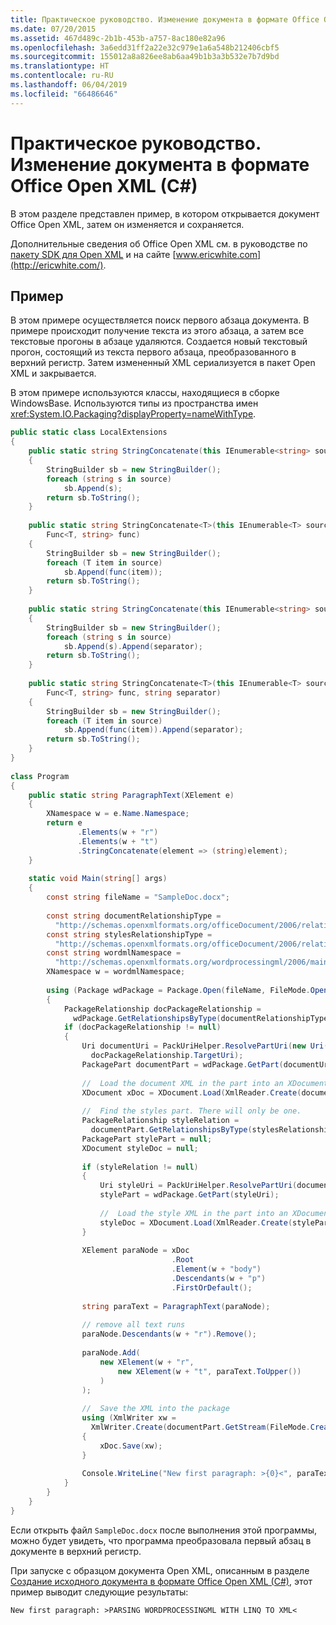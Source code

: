 ```yaml
---
title: Практическое руководство. Изменение документа в формате Office Open XML (C#)
ms.date: 07/20/2015
ms.assetid: 467d489c-2b1b-453b-a757-8ac180e82a96
ms.openlocfilehash: 3a6edd31ff2a22e32c979e1a6a548b212406cbf5
ms.sourcegitcommit: 155012a8a826ee8ab6aa49b1b3a3b532e7b7d9bd
ms.translationtype: HT
ms.contentlocale: ru-RU
ms.lasthandoff: 06/04/2019
ms.locfileid: "66486646"
---
```

# <a name="how-to-modify-an-office-open-xml-document-c"></a>Практическое руководство. Изменение документа в формате Office Open XML (C#)
В этом разделе представлен пример, в котором открывается документ Office Open XML, затем он изменяется и сохраняется.  
  
 Дополнительные сведения об Office Open XML см. в руководстве по [пакету SDK для Open XML](https://github.com/OfficeDev/Open-XML-SDK) и на сайте [www.ericwhite.com](http://ericwhite.com/).  
  
## <a name="example"></a>Пример  
 В этом примере осуществляется поиск первого абзаца документа. В примере происходит получение текста из этого абзаца, а затем все текстовые прогоны в абзаце удаляются. Создается новый текстовый прогон, состоящий из текста первого абзаца, преобразованного в верхний регистр. Затем измененный XML сериализуется в пакет Open XML и закрывается.  
  
 В этом примере используются классы, находящиеся в сборке WindowsBase. Используются типы из пространства имен <xref:System.IO.Packaging?displayProperty=nameWithType>.  
  
```csharp  
public static class LocalExtensions  
{  
    public static string StringConcatenate(this IEnumerable<string> source)  
    {  
        StringBuilder sb = new StringBuilder();  
        foreach (string s in source)  
            sb.Append(s);  
        return sb.ToString();  
    }  
  
    public static string StringConcatenate<T>(this IEnumerable<T> source,  
        Func<T, string> func)  
    {  
        StringBuilder sb = new StringBuilder();  
        foreach (T item in source)  
            sb.Append(func(item));  
        return sb.ToString();  
    }  
  
    public static string StringConcatenate(this IEnumerable<string> source, string separator)  
    {  
        StringBuilder sb = new StringBuilder();  
        foreach (string s in source)  
            sb.Append(s).Append(separator);  
        return sb.ToString();  
    }  
  
    public static string StringConcatenate<T>(this IEnumerable<T> source,  
        Func<T, string> func, string separator)  
    {  
        StringBuilder sb = new StringBuilder();  
        foreach (T item in source)  
            sb.Append(func(item)).Append(separator);  
        return sb.ToString();  
    }  
}  
  
class Program  
{  
    public static string ParagraphText(XElement e)  
    {  
        XNamespace w = e.Name.Namespace;  
        return e  
               .Elements(w + "r")  
               .Elements(w + "t")  
               .StringConcatenate(element => (string)element);  
    }  
  
    static void Main(string[] args)  
    {  
        const string fileName = "SampleDoc.docx";  
  
        const string documentRelationshipType =  
          "http://schemas.openxmlformats.org/officeDocument/2006/relationships/officeDocument";  
        const string stylesRelationshipType =  
          "http://schemas.openxmlformats.org/officeDocument/2006/relationships/styles";  
        const string wordmlNamespace =  
          "http://schemas.openxmlformats.org/wordprocessingml/2006/main";  
        XNamespace w = wordmlNamespace;  
  
        using (Package wdPackage = Package.Open(fileName, FileMode.Open, FileAccess.ReadWrite))  
        {  
            PackageRelationship docPackageRelationship =  
              wdPackage.GetRelationshipsByType(documentRelationshipType).FirstOrDefault();  
            if (docPackageRelationship != null)  
            {  
                Uri documentUri = PackUriHelper.ResolvePartUri(new Uri("/", UriKind.Relative),  
                  docPackageRelationship.TargetUri);  
                PackagePart documentPart = wdPackage.GetPart(documentUri);  
  
                //  Load the document XML in the part into an XDocument instance.  
                XDocument xDoc = XDocument.Load(XmlReader.Create(documentPart.GetStream()));  
  
                //  Find the styles part. There will only be one.  
                PackageRelationship styleRelation =  
                  documentPart.GetRelationshipsByType(stylesRelationshipType).FirstOrDefault();  
                PackagePart stylePart = null;  
                XDocument styleDoc = null;  
  
                if (styleRelation != null)  
                {  
                    Uri styleUri = PackUriHelper.ResolvePartUri(documentUri, styleRelation.TargetUri);  
                    stylePart = wdPackage.GetPart(styleUri);  
  
                    //  Load the style XML in the part into an XDocument instance.  
                    styleDoc = XDocument.Load(XmlReader.Create(stylePart.GetStream()));  
                }  
  
                XElement paraNode = xDoc  
                                    .Root  
                                    .Element(w + "body")  
                                    .Descendants(w + "p")  
                                    .FirstOrDefault();  
  
                string paraText = ParagraphText(paraNode);  
  
                // remove all text runs  
                paraNode.Descendants(w + "r").Remove();  
  
                paraNode.Add(  
                    new XElement(w + "r",  
                        new XElement(w + "t", paraText.ToUpper())  
                    )  
                );  
  
                //  Save the XML into the package  
                using (XmlWriter xw =  
                  XmlWriter.Create(documentPart.GetStream(FileMode.Create, FileAccess.Write)))  
                {  
                    xDoc.Save(xw);  
                }  
  
                Console.WriteLine("New first paragraph: >{0}<", paraText.ToUpper());  
            }  
        }  
    }  
}  
```  
  
 Если открыть файл `SampleDoc.docx` после выполнения этой программы, можно будет увидеть, что программа преобразовала первый абзац в документе в верхний регистр.  
  
 При запуске с образцом документа Open XML, описанным в разделе [Создание исходного документа в формате Office Open XML (C#)](../../../../csharp/programming-guide/concepts/linq/creating-the-source-office-open-xml-document.md), этот пример выводит следующие результаты:  
  
```  
New first paragraph: >PARSING WORDPROCESSINGML WITH LINQ TO XML<  
```  
  